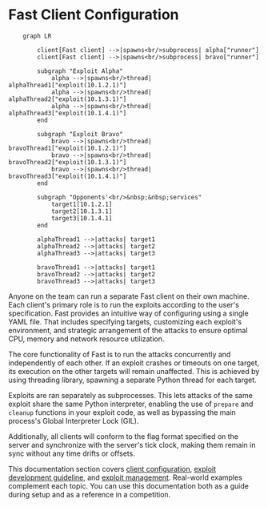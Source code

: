 # Fast Client Configuration

``` mermaid
    graph LR

        client[Fast client] -->|spawns<br/>subprocess| alpha["runner"]
        client[Fast client] -->|spawns<br/>subprocess| bravo["runner"]

        subgraph "Exploit Alpha"
            alpha -->|spawns<br/>thread| alphaThread1["exploit(10.1.2.1)"]
            alpha -->|spawns<br/>thread| alphaThread2["exploit(10.1.3.1)"]
            alpha -->|spawns<br/>thread| alphaThread3["exploit(10.1.4.1)"]
        end

        subgraph "Exploit Bravo"
            bravo -->|spawns<br/>thread| bravoThread1["exploit(10.1.2.1)"]
            bravo -->|spawns<br/>thread| bravoThread2["exploit(10.1.3.1)"]
            bravo -->|spawns<br/>thread| bravoThread3["exploit(10.1.4.1)"]
        end

        subgraph "Opponents'<br/>&nbsp;&nbsp;services"
            target1[10.1.2.1]
            target2[10.1.3.1]
            target3[10.1.4.1]
        end

        alphaThread1 -->|attacks| target1
        alphaThread2 -->|attacks| target2
        alphaThread3 -->|attacks| target3

        bravoThread1 -->|attacks| target1
        bravoThread2 -->|attacks| target2
        bravoThread3 -->|attacks| target3
```

Anyone on the team can run a separate Fast client on their own machine. Each client's primary role is to run the exploits according to the user's specification. Fast provides an intuitive way of configuring using a single YAML file. That includes specifying targets, customizing each exploit's environment, and strategic arrangement of the attacks to ensure optimal CPU, memory and network resource utilization.

The core functionality of Fast is to run the attacks concurrently and independently of each other. If an exploit crashes or timeouts on one target, its execution on the other targets will remain unaffected. This is achieved by using threading library, spawning a separate Python thread for each target. 

Exploits are ran separately as subprocesses. This lets attacks of the same exploit share the same Python interpreter, enabling the use of `prepare` and `cleanup` functions in your exploit code, as well as bypassing the main process's Global Interpreter Lock (GIL).

Additionally, all clients will conform to the flag format specified on the server and synchronize with the server's tick clock, making them remain in sync without any time drifts or offsets.

This documentation section covers [client configuration](configuration.md), [exploit development guideline](exploit-guideline.md), and [exploit management](exploit-management.md). Real-world examples complement each topic. You can use this documentation both as a guide during setup and as a reference in a competition.